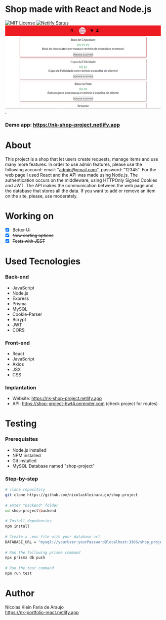 # Shop made with React and Node.js
 ![MIT License](https://img.shields.io/badge/license-MIT-blue) [![Netlify Status](https://api.netlify.com/api/v1/badges/d3453055-12c9-4d4d-b8ba-969d88f9c578/deploy-status)](https://app.netlify.com/sites/nk-blog-project/deploys)
<br>
 <img src="./frontend/public/home-page.PNG" alt="Print Home Page" width="700">.
 ### Demo app: https://nk-shop-project.netlify.app
# About
 This project is a shop that let users create requests, manage items and use many more features.
 In order to use admin features, please use the following account: email: "admin@gmail.com", password: "12345".
 For the web page I used React and the API was made using Node.js.
 The authentication occurs on the middleware, using HTTPOnly Signed Cookies and JWT.
 The API makes the communication between the web page and the database that stores all the data.
 If you want to add or remove an item on the site, please, use moderately.

# Working on
 - [x] ~~Better UI~~
 - [x] ~~New sorting options~~
 - [x] ~~Tests with JEST~~

 # Used Tecnologies
  ### Back-end
  - JavaScript
  - Node.js
  - Express
  - Prisma
  - MySQL
  - Cookie-Parser
  - Bcrypt
  - JWT
  - CORS

  ### Front-end
  - React
  - JavaScript
  - Axios
  - JSX
  - CSS

  ### Implantation
  - Website: https://nk-shop-project.netlify.app
  - API: https://shop-project-hwt4.onrender.com (check project for routes)

 # Testing
  ### Prerequisites
  - Node.js installed
  - NPM installed
  - Git installed
  - MySQL Database named "shop-project"
 ### Step-by-step
 ```bash
 # clone repository
 git clone https://github.com/nicolaskleinaraujo/shop-project

 # enter "backend" folder
 cd shop-project\backend

 # Install depedencies
 npm install

 # Create a .env file with your database url
 DATABASE_URL = "mysql://yourUser:yourPassword@localhost:3306/shop_project"

 # Run the following prisma command
 npx prisma db push

 # Run the test command
 npm run test
 ```

  # Author
   Nicolas Klein Faria de Araujo <br>
   https://nk-portfolio-react.netlify.app
